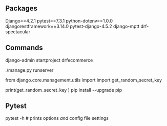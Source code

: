 ## Packages 

Django==4.2.1
pytest==7.3.1
python-dotenv==1.0.0
djangorestframework==3.14.0
pytest-django-4.5.2
django-mptt
drf-spectacular

## Commands

django-admin startproject drfecommerce

./manage.py runserver

from django.core.management.utils import import get_random_secret_key

print(get_random_secret_key )
pip install --upgrade pip

## Pytest 
 
pytest -h # prints options _and_ config file settings 